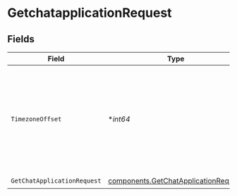 # GetchatapplicationRequest


## Fields

| Field                                                                                                      | Type                                                                                                       | Required                                                                                                   | Description                                                                                                |
| ---------------------------------------------------------------------------------------------------------- | ---------------------------------------------------------------------------------------------------------- | ---------------------------------------------------------------------------------------------------------- | ---------------------------------------------------------------------------------------------------------- |
| `TimezoneOffset`                                                                                           | **int64*                                                                                                   | :heavy_minus_sign:                                                                                         | The offset of the client's timezone in minutes from UTC. e.g. PDT is -420 because it's 7 hours behind UTC. |
| `GetChatApplicationRequest`                                                                                | [components.GetChatApplicationRequest](../../models/components/getchatapplicationrequest.md)               | :heavy_check_mark:                                                                                         | N/A                                                                                                        |